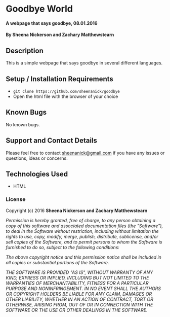 # Goodbye World

#### A webpage that says goodbye, 08.01.2016

#### By **Sheena Nickerson** and **Zachary Matthewstearn**

## Description

This is a simple webpage that says goodbye in several different languages.

## Setup / Installation Requirements

* `git clone https://github.com/sheenanick/goodbye`
* Open the html file with the browser of your choice

## Known Bugs

No known bugs.

## Support and Contact Details

Please feel free to contact sheenanick@gmail.com if you have any issues or questions, ideas or concerns.

## Technologies Used

* HTML

### License

Copyright (c) 2016 **Sheena Nickerson and Zachary Matthewstearn**

_Permission is hereby granted, free of charge, to any person obtaining a copy of this software and associated documentation files (the "Software"), to deal in the Software without restriction, including without limitation the rights to use, copy, modify, merge, publish, distribute, sublicense, and/or sell copies of the Software, and to permit persons to whom the Software is furnished to do so, subject to the following conditions:_

_The above copyright notice and this permission notice shall be included in all copies or substantial portions of the Software._

_THE SOFTWARE IS PROVIDED "AS IS", WITHOUT WARRANTY OF ANY KIND, EXPRESS OR IMPLIED, INCLUDING BUT NOT LIMITED TO THE WARRANTIES OF MERCHANTABILITY, FITNESS FOR A PARTICULAR PURPOSE AND NONINFRINGEMENT. IN NO EVENT SHALL THE AUTHORS OR COPYRIGHT HOLDERS BE LIABLE FOR ANY CLAIM, DAMAGES OR OTHER LIABILITY, WHETHER IN AN ACTION OF CONTRACT, TORT OR OTHERWISE, ARISING FROM, OUT OF OR IN CONNECTION WITH THE SOFTWARE OR THE USE OR OTHER DEALINGS IN THE SOFTWARE._
